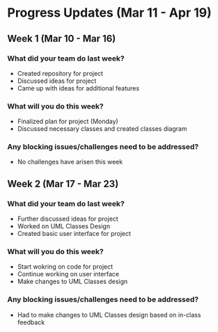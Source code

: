 # Progress Updates (Mar 11 - Apr 19)

## Week 1 (Mar 10 - Mar 16)

### What did your team do last week?
- Created repository for project
- Discussed ideas for project
- Came up with ideas for additional features

### What will you do this week?
- Finalized plan for project (Monday)
- Discussed necessary classes and created classes diagram

### Any blocking issues/challenges need to be addressed?
- No challenges have arisen this week

## Week 2 (Mar 17 - Mar 23)

### What did your team do last week?
- Further discussed ideas for project
- Worked on UML Classes Design
- Created basic user interface for project

### What will you do this week?
- Start wokring on code for project
- Continue working on user interface
- Make changes to UML Classes design 

### Any blocking issues/challenges need to be addressed?
- Had to make changes to UML Classes design based on in-class feedback
